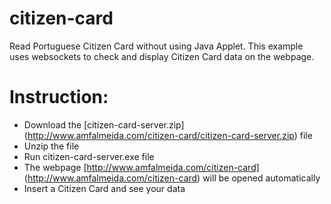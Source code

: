 # citizen-card

Read Portuguese Citizen Card without using Java Applet. This example uses websockets to check and display Citizen Card data on the webpage.

# Instruction:
+ Download the [citizen-card-server.zip] (http://www.amfalmeida.com/citizen-card/citizen-card-server.zip) file
+ Unzip the file 
+ Run citizen-card-server.exe file
+ The webpage [http://www.amfalmeida.com/citizen-card] (http://www.amfalmeida.com/citizen-card) will be opened automatically 
+ Insert a Citizen Card and see your data
